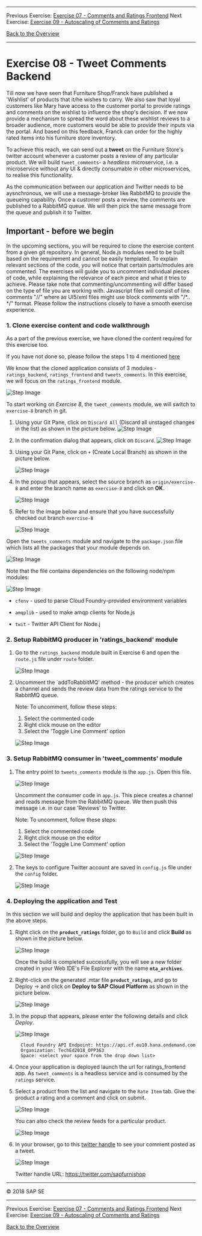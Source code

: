 - - - -
Previous Exercise: [Exercise 07 - Comments and Ratings Frontend](../Exercise-07-Comments-and-Ratings-Frontend) Next Exercise: [Exercise 09 - Autoscaling of Comments and Ratings](../Exercise-09-Autoscaling-of-Comments-and-Ratings)

[Back to the Overview](../README.md)
- - - -

# Exercise 08 - Tweet Comments Backend

Till now we have seen that Furniture Shop/Franck have published a 'Wishlist' of products that it/he wishes to carry. We also saw that loyal customers like Mary have access to the customer portal to provide ratings and comments on the wishlist to influence the shop's decision. If we now provide a mechanism to spread the word about these wishlist reviews to a broader audience, more customers would be able to provide their inputs via the portal. And based on this feedback, Franck can order for the highly rated items into his furniture store inventory.

To achieve this reach, we can send out a **tweet** on the Furniture Store's twitter account whenever a customer posts a review of any particular product. We will build `tweet_comments`- a _headless_ microservice, i.e. a microservice without any UI & directly consumable in other microservices, to realise this functionality.

As the communication between our application and Twitter needs to be aysnchronous, we will use a message-broker like RabbitMQ to provide the queueing capability. Once a customer posts a review, the comments are published to a RabbitMQ queue. We will then pick the same message from the queue and publish it to Twitter.

## Important - before we begin

In the upcoming sections, you will be required to clone the exercise content from a given git repository. In general, Node.js modules need to be built based on the requirement and cannot be easily templated. To explain relevant sections of the code, you will notice that certain parts/modules are commented. The exercises will guide you to uncomment individual pieces of code, while explaining the relevance of each piece and what it tries to achieve. Please take note that commenting/uncommenting will differ based on the type of file you are working with. Javascript files will consist of line comments "//" where as UI5/xml files might use block comments with "/*.. */" format. Please follow the instructions closely to have a smooth exercise experience.

### 1. Clone exercise content and code walkthrough

As a part of the previous exercise, we have cloned the content required for this exercise too.

If you have not done so, please follow the steps 1 to 4 mentioned [here](../Exercise-06-Comments-and-Ratings-Backend#1-clone-exercise-content-and-code-walkthrough)

We know that the cloned application consists of 3 modules - `ratings_backend`, `ratings_frontend` and `tweets_comments`. In this exercise, we will focus on the `ratings_frontend` module.

![Step Image](images/Exercise8_1-6_clone_project.png)

To start working on *Exercise 8*, the `tweet_comments` module, we will switch to `exercise-8` branch in git.

1. Using your Git Pane, click on `Discard All` (Discard all unstaged changes in the list) as shown in the picture below.
    ![Step Image](images/Exercise8_1-1_Git_discard_all.png)

2. In the confirmation dialog that appears, click on `Discard`.
    ![Step Image](images/Exercise8_1-2_Git_discard_confirmation.png)

3. Using your Git Pane, click on `+` (Create Local Branch) as shown in the picture below.

    ![Step Image](images/Exercise8_1-3_Git_pane.png)

4. In the popup that appears, select the source branch as `origin/exercise-8` and enter the branch name as `exercise-8` and click on **OK**.

    ![Step Image](images/Exercise8_1-4_create_local_branch.png)

5. Refer to the image below and ensure that you have successfully checked out branch `exercise-8`

    ![Step Image](images/Exercise8_1-5_branch_exercise.png)

Open the `tweets_comments` module and navigate to the `package.json` file which lists all the packages that your module depends on.

![Step Image](images/Exercise8_1-7_tweet_comments.png)

Note that the file contains dependencies on the following node/npm modules:

![Step Image](images/Exercise8_1-8_package_json.png)

 * `cfenv` - used to parse Cloud Foundry-provided environment variables

 * `amqplib` - used to make amqp clients for Node.js

 * `twit` - Twitter API Client for Node.j


### 2. Setup RabbitMQ producer in 'ratings_backend' module

1. Go to the `ratings_backend` module built in Exercise 6 and open the `route.js` file under `route` folder.

   ![Step Image](images/Exercise8_2-1_route_js.png)

2. Uncomment the `addToRabbitMQ' method - the producer which creates a channel and sends the review data from the ratings service to the RabbitMQ queue.

   Note: To uncomment, follow these steps:

   1. Select the commented code
   2. Right click mouse on the editor
   3. Select the 'Toggle Line Comment' option

   ![Step Image](images/Exercise8_2-2_rmq_producer.png)


### 3. Setup RabbitMQ consumer in 'tweet_comments' module

1. The entry point to `tweets_comments` module is the `app.js`. Open this file.

   ![Step Image](images/Exercise8_3-1_tweets_comments.png)

   Uncomment the consumer code in `app.js`. This piece creates a channel and reads message from the RabbitMQ queue. We then push this message i.e. in our case 'Reviews' to Twitter.

   Note: To uncomment, follow these steps:

     1. Select the commented code
     2. Right click mouse on the editor
     3. Select the 'Toggle Line Comment' option

   ![Step Image](images/Exercise8_3-2_rmq_consumer.png)


2. The keys to configure Twitter account are saved in `config.js` file under the `config` folder.

   ![Step Image](images/Exercise8_3-3_twitter_config.png)


### 4. Deploying the application and Test

In this section we will build and deploy the application that has been built in the above steps.

1. Right click on the **`product_ratings`** folder, go to `Build` and click **Build** as shown in the picture below.

   ![Step Image](images/Exercise8_4-1_app_build.png)

   Once the build is completed successfully, you will see a new folder created in your Web IDE's File Explorer with the name **`mta_archives`**.

2. Right-click on the generated .mtar file **`product_ratings`**, and go to Deploy &rarr; and click on **Deploy to SAP Cloud Platform** as shown in the picture below.

   ![Step Image](images/Exercise8_4-2_app_deploy.png)

3. In the popup that appears, please enter the following details and click _Deploy_.

   ![Step Image](images/Exercise8_4-3_cf_endpoints.png)

    ```
      Cloud Foundry API Endpoint: https://api.cf.eu10.hana.ondemand.com
      Organization: TechEd2018_OPP363
      Space: <select your space from the drop down list>
    ```

4. Once your application is deployed launch the url for ratings_frontend app. As `tweet_comments` is a headless service and is consumed by the `ratings` service.

5. Select a product from the list and navigate to the `Rate Item` tab. Give the product a rating and a comment and click on submit.

   ![Step Image](images/Exercise8_4-5_provide_rating.png)

   You can also check the review feeds for a particular product.

   ![Step Image](images/Exercise8_4-5_check_comments.png)

6. In your browser, go to this [twitter handle](https://twitter.com/sapfurnishop) to see your comment posted as a tweet.

   ![Step Image](images/Exercise8_4-6_review_tweet.png)


    Twitter handle URL: https://twitter.com/sapfurnishop

- - - -
© 2018 SAP SE
- - - -

Previous Exercise: [Exercise 07 - Comments and Ratings Frontend](../Exercise-07-Comments-and-Ratings-Frontend) Next Exercise: [Exercise 09 - Autoscaling of Comments and Ratings](../Exercise-09-Autoscaling-of-Comments-and-Ratings)

[Back to the Overview](../README.md)
